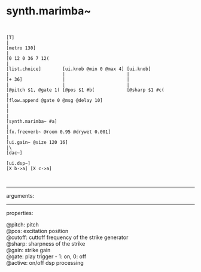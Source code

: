 # synth.marimba~

```


[T]
|
[metro 130]
|
[0 12 0 36 7 12(
|
[list.choice]        [ui.knob @min 0 @max 4] [ui.knob]
|                    |                       |
[+ 36]               |                       |
|                    |                       |
[@pitch $1, @gate 1( [@pos $1 #b(            [@sharp $1 #c(
|
[flow.append @gate 0 @msg @delay 10]
|
|
|
[synth.marimba~ #a]
|
[fx.freeverb~ @room 0.95 @drywet 0.001]
|
[ui.gain~ @size 120 16]
|\
[dac~]

[ui.dsp~]
[X b->a] [X c->a]

            
```
---
arguments:


---
properties:

@pitch: 
            pitch<br>
@pos: excitation
            position<br>
@cutoff: 
            cuttoff frequency of the strike generator<br>
@sharp: 
            sharpness of the strike<br>
@gain: strike
            gain<br>
@gate: play trigger
            - 1: on, 0: off<br>
@active: on/off dsp
            processing<br>

